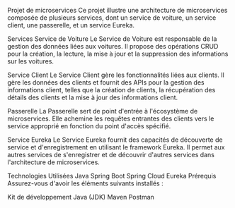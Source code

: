Projet de microservices
Ce projet illustre une architecture de microservices composée de plusieurs services, dont un service de voiture, un service client, une passerelle, et un service Eureka.

Services
Service de Voiture
Le Service de Voiture est responsable de la gestion des données liées aux voitures. Il propose des opérations CRUD pour la création, la lecture, la mise à jour et la suppression des informations sur les voitures.

Service Client
Le Service Client gère les fonctionnalités liées aux clients. Il gère les données des clients et fournit des APIs pour la gestion des informations client, telles que la création de clients, la récupération des détails des clients et la mise à jour des informations client.

Passerelle
La Passerelle sert de point d'entrée à l'écosystème de microservices. Elle achemine les requêtes entrantes des clients vers le service approprié en fonction du point d'accès spécifié.

Service Eureka
Le Service Eureka fournit des capacités de découverte de service et d'enregistrement en utilisant le framework Eureka. Il permet aux autres services de s'enregistrer et de découvrir d'autres services dans l'architecture de microservices.

Technologies Utilisées
Java
Spring Boot
Spring Cloud
Eureka
Prérequis
Assurez-vous d'avoir les éléments suivants installés :

Kit de développement Java (JDK)
Maven
Postman